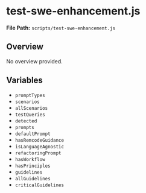 # test-swe-enhancement.js

**File Path:** `scripts/test-swe-enhancement.js`

## Overview

No overview provided.

## Variables

- `promptTypes`
- `scenarios`
- `allScenarios`
- `testQueries`
- `detected`
- `prompts`
- `defaultPrompt`
- `hasRemcodeGuidance`
- `isLanguageAgnostic`
- `refactoringPrompt`
- `hasWorkflow`
- `hasPrinciples`
- `guidelines`
- `allGuidelines`
- `criticalGuidelines`

